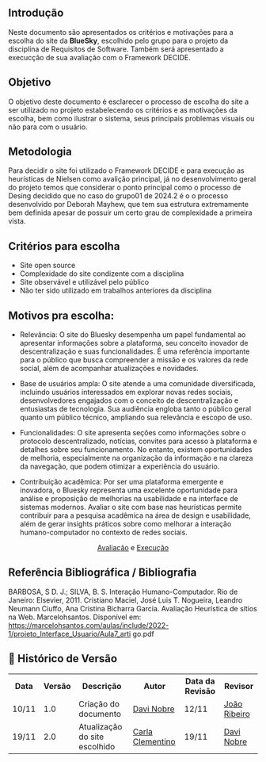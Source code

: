 ## Introdução

Neste documento são apresentados os critérios e motivações para a escolha do site da **BlueSky**, escolhido pelo grupo para o projeto da disciplina de Requisitos de Software. Também será apresentado a execucção de sua avaliação com o Framework DECIDE. 

## Objetivo

O objetivo deste documento é esclarecer o processo de escolha do site a ser utilizado no projeto estabelecendo os critérios e as motivações da escolha, bem como ilustrar o sistema, seus principais problemas visuais ou não para com o usuário. 


## Metodologia

Para decidir o site foi utilizado o Framework DECIDE e para execução as heurísticas de Nielsen como avalição principal, já no desenvolvimento geral do projeto temos que considerar o ponto principal como o processo de Desing decidido que no caso do grupo01 de 2024.2 é o o processo desenvolvido por Deborah Mayhew, que tem sua estrutura extremamente bem definida apesar de possuir um certo grau de complexidade a primeira vista. 

## Critérios para escolha

- Site open source
- Complexidade do site condizente com a disciplina
- Site observável e utilizável pelo público
- Não ter sido utilizado em trabalhos anteriores da disciplina

## Motivos pra escolha: 

- Relevância: O site do Bluesky desempenha um papel fundamental ao apresentar informações sobre a plataforma, seu conceito inovador de descentralização e suas funcionalidades. É uma referência importante para o público que busca compreender a missão e os valores da rede social, além de acompanhar atualizações e novidades.

- Base de usuários ampla: O site atende a uma comunidade diversificada, incluindo usuários interessados em explorar novas redes sociais, desenvolvedores engajados com o conceito de descentralização e entusiastas de tecnologia. Sua audiência engloba tanto o público geral quanto um público técnico, ampliando sua relevância e escopo de uso.

- Funcionalidades: O site apresenta seções como informações sobre o protocolo descentralizado, notícias, convites para acesso à plataforma e detalhes sobre seu funcionamento. No entanto, existem oportunidades de melhoria, especialmente na organização da informação e na clareza da navegação, que podem otimizar a experiência do usuário.

- Contribuição acadêmica: Por ser uma plataforma emergente e inovadora, o Bluesky representa uma excelente oportunidade para análise e proposição de melhorias na usabilidade e na interface de sistemas modernos. Avaliar o site com base nas heurísticas permite contribuir para a pesquisa acadêmica na área de design e usabilidade, além de gerar insights práticos sobre como melhorar a interação humano-computador no contexto de redes sociais.

<div align="center">                                                                        
    <a href="../../assets/avaliacao.pdf" target="_blank">Avaliação</a>     
    e
    <a href="../../assets/execucao.pdf" target="_blank">Execução</a>
</div>

## Referência Bibliográfica / Bibliografia

BARBOSA, S D. J.; SILVA, B. S. Interação Humano-Computador. Rio de Janeiro:
Elsevier, 2011.
Cristiano Maciel, José Luis T. Nogueira, Leandro Neumann Ciuffo, Ana Cristina
Bicharra Garcia. Avaliação Heurística de sítios na Web. Marcelohsantos. Disponível
em:
https://marcelohsantos.com/aulas/include/2022-1/projeto_Interface_Usuario/Aula7_arti
go.pdf

## :round_pushpin: Histórico de Versão 

<div align="center">
    <table>
        <tr>
            <th>Data</th>
            <th>Versão</th>
            <th>Descrição</th>
            <th>Autor</th>
            <th>Data da Revisão</th>
            <th>Revisor</th>
        </tr>
        <tr>
            <td>10/11</td>
            <td>1.0</td>
            <td>Criação do documento </td>
            <td><a href="https://github.com/Jagaima">Davi Nobre</a></td>
            <td>12/11</td>
            <td><a href="https://github.com/Joa0V">João Ribeiro</a></td>
        </tr>
        <tr>
            <td>19/11</td>
            <td>2.0</td>
            <td>Atualização do site escolhido </td>
            <td><a href="https://github.com/ccarlaa">Carla Clementino</a></td>
            <td>19/11</td>
            <td><a href="https://github.com/Jagaima">Davi Nobre</a></td>
        </tr>
    </table>
</div>